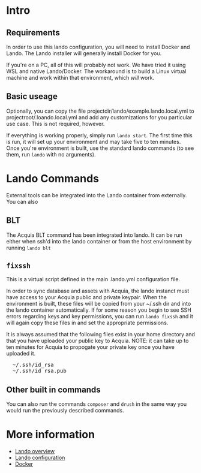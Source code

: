 # Intro

## Requirements

In order to use this lando configuration, you will need to install Docker and
Lando. The Lando installer will generally install Docker for you. 

If you're on a PC, all of this will probably not work. We have tried it using
WSL and native Lando/Docker. The workaround is to build a Linux virtual machine 
and work within that environment, which *will* work.

## Basic useage

Optionally, you can copy the file projectdir/lando/example.lando.local.yml to
projectroot/.loando.local.yml and add any customizations for you particular use
case. This is not required, however.

If everything is working properly, simply run `lando start`. The first time this
is run, it will set up your environment and may take five to ten minutes. Once
you're environment is built, use the standard lando commands (to see them,
run `lando` with no arguments).

# Lando Commands

External tools can be integrated into the Lando container from externally. You
can also

## BLT

The Acquia BLT command has been integrated into lando. It can be run either
when ssh'd into the lando container or from the host environment by running
`lando blt`

## `fixssh`

This is a virtual script defined in the main .lando.yml configuration file.

In order to sync database and assets with Acquia, the lando instanct must
have access to your Acquia public and private keypair. When the environment
is built, these files will be copied from your ~/.ssh dir and into the lando
container automatically. If for some reason you begin to see SSH errors
regarding keys and key permissions, you can run `lando fixssh` and it will
again copy these files in and set the appropriate permissions.

It is always assumed that the following files exist in your home directory
and that you have uploaded your public key to Acquia. NOTE: it can take up to
ten minutes for Acquia to propogate your private key once you have uploaded it.

<pre>
  ~/.ssh/id_rsa 
  ~/.ssh/id_rsa.pub
</pre>

## Other built in commands

You can also run the commands `composer` and `drush` in the same way you would
run the previously described commands.

# More information

* [Lando overview](https://docs.lando.dev/basics/)
* [Lando configuration](https://docs.lando.dev/config/lando.html)
* [Docker](https://www.docker.com/)

